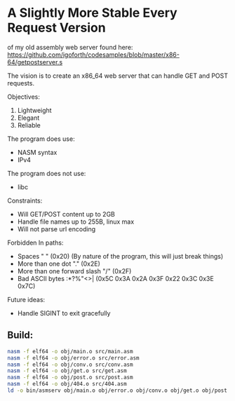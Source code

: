 # A Slightly More Stable Every Request Version

of my old assembly web server found here: https://github.com/igoforth/codesamples/blob/master/x86-64/getpostserver.s

The vision is to create an x86_64 web server that can handle GET and POST requests.

Objectives:
1. Lightweight
2. Elegant
3. Reliable

The program does use:
- NASM syntax
- IPv4

The program does not use:
- libc

Constraints:
- Will GET/POST content up to 2GB
- Handle file names up to 255B, linux max
- Will not parse url encoding

Forbidden
In paths:
- Spaces " " (0x20) (By nature of the program, this will just break things)
- More than one dot "." (0x2E)
- More than one forward slash "/" (0x2F)
- Bad ASCII bytes \:*?%"<>| (0x5C 0x3A 0x2A 0x3F 0x22 0x3C 0x3E 0x7C)

Future ideas:
- Handle SIGINT to exit gracefully

## Build:
```bash
nasm -f elf64 -o obj/main.o src/main.asm
nasm -f elf64 -o obj/error.o src/error.asm
nasm -f elf64 -o obj/conv.o src/conv.asm
nasm -f elf64 -o obj/get.o src/get.asm
nasm -f elf64 -o obj/post.o src/post.asm
nasm -f elf64 -o obj/404.o src/404.asm
ld -o bin/asmserv obj/main.o obj/error.o obj/conv.o obj/get.o obj/post.o obj/404.o
```